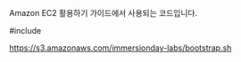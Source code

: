 Amazon EC2 활용하기 가이드에서 사용되는 코드입니다.

#include 

https://s3.amazonaws.com/immersionday-labs/bootstrap.sh 

